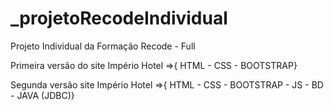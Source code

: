 # _projetoRecodeIndividual

Projeto Individual da Formação Recode - Full 

Primeira versão do site Império Hotel =>{  HTML - CSS - BOOTSTRAP} 

Segunda versão site Império Hotel =>{  HTML - CSS - BOOTSTRAP - JS - BD - JAVA (JDBC)} 

